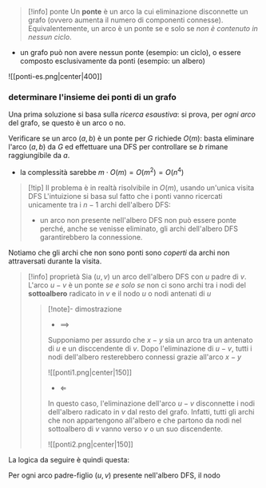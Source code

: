 > [!info] ponte
> Un **ponte** è un arco la cui eliminazione disconnette un grafo (ovvero aumenta il numero di componenti connesse). Equivalentemente, un arco è un ponte se e solo se *non è contenuto in nessun ciclo*. 

- un grafo può non avere nessun ponte (esempio: un ciclo), o essere composto esclusivamente da ponti (esempio: un albero)

![[ponti-es.png|center|400]]

### determinare l'insieme dei ponti di un grafo
Una prima soluzione si basa sulla *ricerca esaustiva*: si prova, per *ogni arco* del grafo, se questo è un arco o no.

Verificare se un arco $(a,b)$ è un ponte per $G$ richiede $O(m)$: basta eliminare l'arco $(a,b)$ da $G$ ed effettuare una DFS per controllare se $b$ rimane raggiungibile da $a$.
- la complessità sarebbe $m\cdot O(m)=O(m^2)=O(n^4)$

>[!tip] Il problema è in realtà risolvibile in $O(m)$, usando un'unica visita DFS
>L'intuizione si basa sul fatto che i ponti vanno ricercati unicamente tra i $n-1$ archi dell'albero DFS: 
>- un arco non presente nell'albero DFS non può essere ponte perché, anche se venisse eliminato, gli archi dell'albero DFS garantirebbero la connessione.

Notiamo che gli archi che non sono ponti sono *coperti* da archi non attraversati durante la visita.

>[!info] proprietà
>Sia $(u,v)$ un arco dell'albero DFS con $u$ padre di $v$. L'arco $u-v$ è un ponte *se e solo se* non ci sono archi tra i nodi del **sottoalbero** radicato in $v$ e il nodo $u$ o nodi antenati di $u$
>
>>[!note]- dimostrazione
>> - $\implies$
>> 
>> Supponiamo per assurdo che $x-y$ sia un arco tra un antenato di $u$ e un disccendente di $v$. Dopo l'eliminazione di $u-v$, tutti i nodi dell'albero resterebbero connessi grazie all'arco $x-y$
>> 
>> ![[ponti1.png|center|150]]
>> 
>> - $\Longleftarrow$
>>
>>In questo caso, l'eliminazione dell'arco $u-v$ disconnette i nodi dell'albero radicato in $v$ dal resto del grafo. Infatti, tutti gli archi che non appartengono all'albero e che partono da nodi nel sottoalbero di $v$ vanno verso $v$ o un suo discendente.
>>
>>![[ponti2.png|center|150]]

La logica da seguire è quindi questa:

Per ogni arco padre-figlio $(u,v)$ presente nell'albero DFS, il nodo 